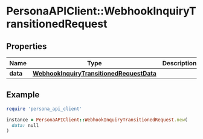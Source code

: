 # PersonaAPIClient::WebhookInquiryTransitionedRequest

## Properties

| Name | Type | Description | Notes |
| ---- | ---- | ----------- | ----- |
| **data** | [**WebhookInquiryTransitionedRequestData**](WebhookInquiryTransitionedRequestData.md) |  | [optional] |

## Example

```ruby
require 'persona_api_client'

instance = PersonaAPIClient::WebhookInquiryTransitionedRequest.new(
  data: null
)
```


